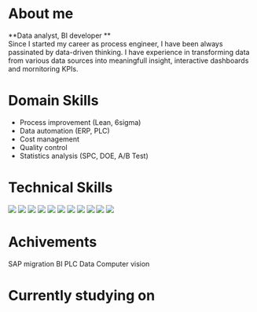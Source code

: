 # About me<br>
**Data analyst, BI developer **<br>
Since I started my career as process engineer, I have been always passinated by data-driven thinking. I have experience in transforming data from various data sources into meaningfull insight, interactive dashboards and mornitoring KPIs.

# Domain Skills<br>
- Process improvement (Lean, 6sigma)
- Data automation (ERP, PLC) 
- Cost management
- Quality control
- Statistics analysis (SPC, DOE, A/B Test)


# Technical Skills<br>

<img src="https://img.shields.io/badge/Power BI-F2C811?style=for-the-badge&logo=powerbi&logoColor=white"> <img src="https://img.shields.io/badge/Azure-0078D4?style=for-the-badge&logo=microsoftazure&logoColor=white">  <img src="https://img.shields.io/badge/SQL Server-CC2927?style=for-the-badge&logo=microsoftsqlserver&logoColor=white"> <img src="https://img.shields.io/badge/Python-3776AB?style=for-the-badge&logo=python&logoColor=white"> <img src="https://img.shields.io/badge/Pandas-150458?style=for-the-badge&logo=pandas&logoColor=white"> <img src="https://img.shields.io/badge/scikitlearn-F7931E?style=for-the-badge&logo=scikitlearn&logoColor=white">
 <img src="https://img.shields.io/badge/SAP-0FAAFF?style=for-the-badge&logo=sap&logoColor=white"> <img src="https://img.shields.io/badge/VS code-007ACC?style=for-the-badge&logo=visualstudiocode&logoColor=white"> <img src="https://img.shields.io/badge/SAP-0FAAFF?style=for-the-badge&logo=sap&logoColor=white"> <img src="https://img.shields.io/badge/Excel-217346?style=for-the-badge&logo=microsoftexcel&logoColor=white"> <img src="https://img.shields.io/badge/PPT-B7472A?style=for-the-badge&logo=microsoftpowerpoint&logoColor=white">




# Achivements<br>
SAP migration
BI
PLC Data 
Computer vision

# Currently studying on

